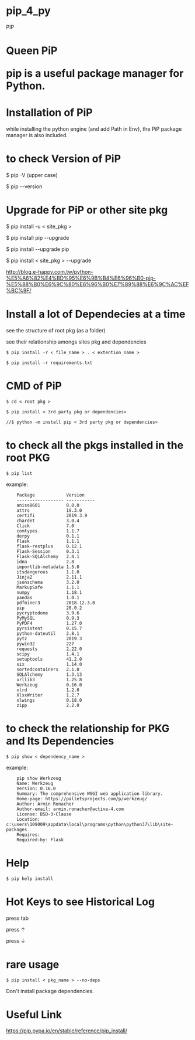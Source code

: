 # pip_4_py
PIP


<h1> Queen PiP

pip is a useful package manager for Python.

# Installation of PiP

while installing the python engine (and add Path in Env), the PiP package manager is also included.

# to check Version of PiP

$ pip -V (upper case)

$ pip --version

# Upgrade for PiP or other site pkg

$ pip install -u < site_pkg >

$ pip install pip --upgrade

$ pip install --upgrade pip

$ pip install < site_pkg > --upgrade

<http://blog.e-happy.com.tw/python-%E5%A6%82%E4%BD%95%E6%9B%B4%E6%96%B0-pip-%E5%88%B0%E6%9C%80%E6%96%B0%E7%89%88%E6%9C%AC%EF%BC%9F/>

# Install a lot of Dependecies at a time

see the structure of root pkg (as a folder)

see their relationship amongs sites pkg and dependencies

    $ pip install -r < file_name > . < extention_name >

    $ pip install -r requirements.txt

# CMD of PiP

    $ cd < root pkg >

    $ pip install < 3rd party pkg or dependencies>

    //$ python -m install pip < 3rd party pkg or dependencies>

# to check all the pkgs installed in the root PKG

    $ pip list

example:

        Package            Version    
        ------------------ -----------
        aniso8601          8.0.0
        attrs              19.3.0
        certifi            2019.3.9
        chardet            3.0.4
        Click              7.0
        comtypes           1.1.7
        derpy              0.1.1
        Flask              1.1.1
        flask-restplus     0.12.1
        Flask-Session      0.3.1
        Flask-SQLAlchemy   2.4.1
        idna               2.8
        importlib-metadata 1.5.0
        itsdangerous       1.1.0
        Jinja2             2.11.1
        jsonschema         3.2.0
        MarkupSafe         1.1.1
        numpy              1.18.1
        pandas             1.0.1
        pdfminer3          2018.12.3.0
        pip                20.0.2
        pycryptodome       3.9.6
        PyMySQL            0.9.3
        PyPDF4             1.27.0
        pyrsistent         0.15.7
        python-dateutil    2.8.1
        pytz               2019.3
        pywin32            227
        requests           2.22.0
        scipy              1.4.1
        setuptools         41.2.0
        six                1.14.0
        sortedcontainers   2.1.0
        SQLAlchemy         1.3.13
        urllib3            1.25.8
        Werkzeug           0.16.0
        xlrd               1.2.0
        XlsxWriter         1.2.7
        xlwings            0.18.0
        zipp               2.2.0

# to check the relationship for PKG and Its Dependencies

    $ pip show < dependency_name >

example:

        pip show Werkzeug
        Name: Werkzeug
        Version: 0.16.0
        Summary: The comprehensive WSGI web application library.
        Home-page: https://palletsprojects.com/p/werkzeug/
        Author: Armin Ronacher
        Author-email: armin.ronacher@active-4.com
        License: BSD-3-Clause
        Location: c:\users\109009\appdata\local\programs\python\python37\lib\site-packages       
        Requires:
        Required-by: Flask

# Help

    $ pip help install

# Hot Keys to see Historical Log

press tab

press ↑

press ↓

# rare usage

    $ pip install < pkg_name > --no-deps    
    
Don't install package dependencies.

# Useful Link

<https://pip.pypa.io/en/stable/reference/pip_install/>
